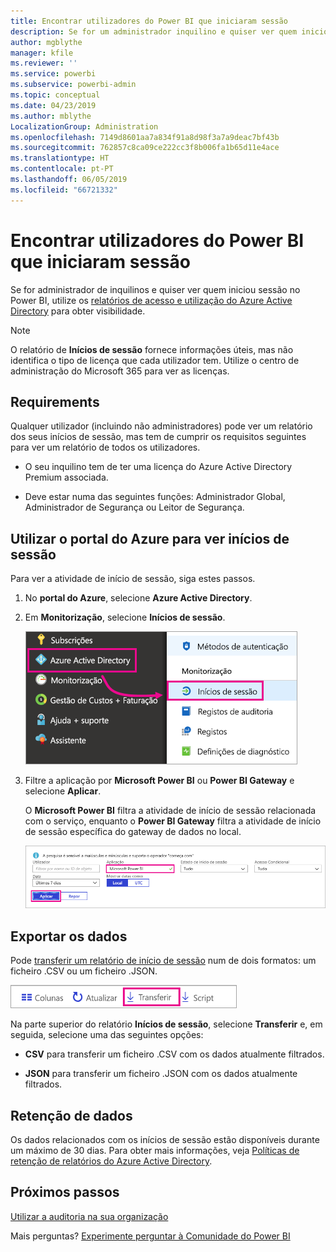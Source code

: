 ```yaml
---
title: Encontrar utilizadores do Power BI que iniciaram sessão
description: Se for um administrador inquilino e quiser ver quem iniciou sessão no Power BI, pode utilizar os relatórios de acesso e utilização do Azure Active Directory para obter visibilidade.
author: mgblythe
manager: kfile
ms.reviewer: ''
ms.service: powerbi
ms.subservice: powerbi-admin
ms.topic: conceptual
ms.date: 04/23/2019
ms.author: mblythe
LocalizationGroup: Administration
ms.openlocfilehash: 7149d8601aa7a834f91a8d98f3a7a9deac7bf43b
ms.sourcegitcommit: 762857c8ca09ce222cc3f8b006fa1b65d11e4ace
ms.translationtype: HT
ms.contentlocale: pt-PT
ms.lasthandoff: 06/05/2019
ms.locfileid: "66721332"
---
```

# <a name="find-power-bi-users-that-have-signed-in"></a>Encontrar utilizadores do Power BI que iniciaram sessão

Se for administrador de inquilinos e quiser ver quem iniciou sessão no Power BI, utilize os [relatórios de acesso e utilização do Azure Active Directory](/azure/active-directory/reports-monitoring/concept-sign-ins) para obter visibilidade.

> [!NOTE]
> O relatório de **Inícios de sessão** fornece informações úteis, mas não identifica o tipo de licença que cada utilizador tem. Utilize o centro de administração do Microsoft 365 para ver as licenças.

## <a name="requirements"></a>Requirements

Qualquer utilizador (incluindo não administradores) pode ver um relatório dos seus inícios de sessão, mas tem de cumprir os requisitos seguintes para ver um relatório de todos os utilizadores.

* O seu inquilino tem de ter uma licença do Azure Active Directory Premium associada.

* Deve estar numa das seguintes funções: Administrador Global, Administrador de Segurança ou Leitor de Segurança.

## <a name="use-the-azure-portal-to-view-sign-ins"></a>Utilizar o portal do Azure para ver inícios de sessão

Para ver a atividade de início de sessão, siga estes passos.

1. No **portal do Azure**, selecione **Azure Active Directory**.

1. Em **Monitorização**, selecione **Inícios de sessão**.
   
    ![Captura de ecrã a mostrar a IU do Azure com as opções Azure Active Directory e Inícios de sessão realçadas.](media/service-admin-access-usage/azure-portal-sign-ins.png)

1. Filtre a aplicação por **Microsoft Power BI** ou **Power BI Gateway** e selecione **Aplicar**.

    O **Microsoft Power BI** filtra a atividade de início de sessão relacionada com o serviço, enquanto o **Power BI Gateway** filtra a atividade de início de sessão específica do gateway de dados no local.
   
    ![Captura de ecrã a mostrar o filtro Inícios de sessão com o campo Aplicações realçado.](media/service-admin-access-usage/sign-in-filter.png)

## <a name="export-the-data"></a>Exportar os dados

Pode [transferir um relatório de início de sessão](/azure/active-directory/reports-monitoring/quickstart-download-sign-in-report) num de dois formatos: um ficheiro .CSV ou um ficheiro .JSON.

![Captura de ecrã a mostrar o botão Transferir.](media/service-admin-access-usage/download-sign-in-data-csv.png)

Na parte superior do relatório **Inícios de sessão**, selecione **Transferir** e, em seguida, selecione uma das seguintes opções:

* **CSV** para transferir um ficheiro .CSV com os dados atualmente filtrados.

* **JSON** para transferir um ficheiro .JSON com os dados atualmente filtrados.

## <a name="data-retention"></a>Retenção de dados

Os dados relacionados com os inícios de sessão estão disponíveis durante um máximo de 30 dias. Para obter mais informações, veja [Políticas de retenção de relatórios do Azure Active Directory](/azure/active-directory/reports-monitoring/reference-reports-data-retention).

## <a name="next-steps"></a>Próximos passos

[Utilizar a auditoria na sua organização](service-admin-auditing.md)

Mais perguntas? [Experimente perguntar à Comunidade do Power BI](https://community.powerbi.com/)